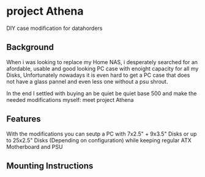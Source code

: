 # project Athena
DIY case modification for datahorders



## Background

When i was looking to replace my Home NAS, i desperately searched for an afordable, usable and good looking PC case with enoight capacity for all my Disks, Unfortunately nowadays it is even hard to get a PC case that does not have a glass pannel and even less one without a psu shrout.

In the end I settled with buying an be quiet be quiet base 500 and make the needed modifications myself: meet project Athena

## Features

With the modifications you can seutp a PC with 7x2.5" + 9x3.5" Disks or up to 25x2.5" Disks (Depending on configuration) while keeping regular ATX Motherboard and PSU

## Mounting Instructions 
